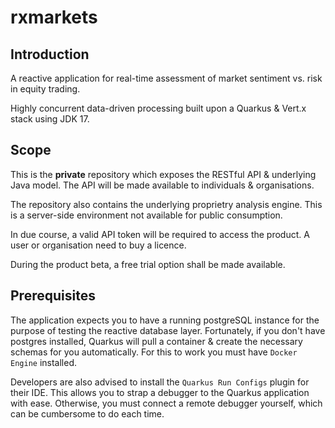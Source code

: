 # rxmarkets

## Introduction 

A reactive application for real-time assessment of market sentiment vs. risk in equity trading.

Highly concurrent data-driven processing built upon a Quarkus & Vert.x stack using JDK 17. 

## Scope

This is the **private** repository which exposes the RESTful API & underlying Java model. The API will be made available to individuals & organisations.

The repository also contains the underlying proprietry analysis engine. This is a server-side environment not available for public consumption.

In due course, a valid API token will be required to access the product. A user or organisation need to buy a licence. 

During the product beta, a free trial option shall be made available. 

## Prerequisites

The application expects you to have a running postgreSQL instance for the purpose of testing the reactive database layer. Fortunately, if you don't have postgres installed, Quarkus will pull a container & create the necessary schemas for you automatically. For this to work you must have `Docker Engine` installed.

Developers are also advised to install the `Quarkus Run Configs` plugin for their IDE. This allows you to strap a debugger to the Quarkus application with ease. Otherwise, you must connect a remote debugger yourself, which can be cumbersome to do each time.
